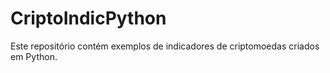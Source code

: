 # CriptoIndicPython

Este repositório contém exemplos de indicadores de criptomoedas criados em Python.
